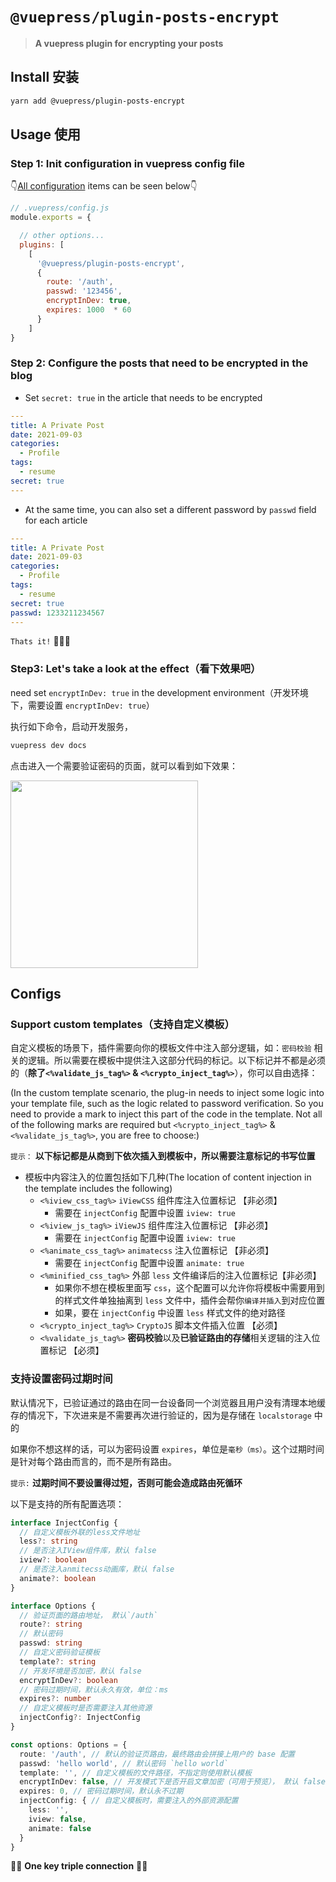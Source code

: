 # `@vuepress/plugin-posts-encrypt`

> **A vuepress plugin for encrypting your posts**

## Install 安装

```sh
yarn add @vuepress/plugin-posts-encrypt
```
## Usage 使用

###  Step 1: Init configuration in vuepress config file

👇[All configuration](#Configs) items can be seen below👇

``` js
// .vuepress/config.js
module.exports = {

  // other options...
  plugins: [
    [
      '@vuepress/plugin-posts-encrypt',
      {
        route: '/auth',
        passwd: '123456',
        encryptInDev: true,
        expires: 1000  * 60
      }
    ]
}
```
### Step 2: Configure the posts that need to be encrypted in the blog

- Set `secret: true` in the article that needs to be encrypted

```yml
---
title: A Private Post
date: 2021-09-03
categories:
  - Profile
tags:
  - resume
secret: true
---
```
- At the same time, you can also set a different password by `passwd` field for each article

```yml
---
title: A Private Post
date: 2021-09-03
categories:
  - Profile
tags:
  - resume
secret: true
passwd: 1233211234567
---
```

`Thats it!` 🚀🚀🚀

### Step3: Let's take a look at the effect（看下效果吧）

need set `encryptInDev: true` in the development environment（开发环境下，需要设置 `encryptInDev: true`）

执行如下命令，启动开发服务，

```sh
vuepress dev docs 
```

点击进入一个需要验证密码的页面，就可以看到如下效果：

<img src="./.github/img/demo.gif" width="300"></img>

## Configs

### Support custom templates（支持自定义模板）

自定义模板的场景下，插件需要向你的模板文件中注入部分逻辑，如：`密码校验` 相关的逻辑。所以需要在模板中提供注入这部分代码的标记。以下标记并不都是必须的（**除了`<%validate_js_tag%>` & `<%crypto_inject_tag%>`**），你可以自由选择：

(In the custom template scenario, the plug-in needs to inject some logic into your template file, such as the logic related to password verification. So you need to provide a mark to inject this part of the code in the template. Not all of the following marks are required but `<%crypto_inject_tag%>` & `<%validate_js_tag%>`, you are free to choose:)

`提示：` **以下标记都是从商到下依次插入到模板中，所以需要注意标记的书写位置**

- 模板中内容注入的位置包括如下几种(The location of content injection in the template includes the following)
  - `<%iview_css_tag%>` `iViewCSS` 组件库注入位置标记 【非必须】
    - 需要在 `injectConfig` 配置中设置 `iview: true`
  - `<%iview_js_tag%>` `iViewJS` 组件库注入位置标记 【非必须】
    - 需要在 `injectConfig` 配置中设置 `iview: true`
  - `<%animate_css_tag%>` `animatecss` 注入位置标记 【非必须】
    - 需要在 `injectConfig` 配置中设置 `animate: true`
  - `<%minified_css_tag%>` 外部 `less` 文件编译后的注入位置标记【非必须】
    - 如果你不想在模板里面写 `css`，这个配置可以允许你将模板中需要用到的样式文件单独抽离到 `less` 文件中，插件会帮你`编译并插入`到对应位置
    - 如果，要在 `injectConfig` 中设置 `less` 样式文件的绝对路径
  - `<%crypto_inject_tag%>` `CryptoJS` 脚本文件插入位置 【必须】
  - `<%validate_js_tag%>` **密码校验**以及**已验证路由的存储**相关逻辑的注入位置标记 【必须】
### 支持设置密码过期时间

默认情况下，已验证通过的路由在同一台设备同一个浏览器且用户没有清理本地缓存的情况下，下次进来是不需要再次进行验证的，因为是存储在 `localstorage` 中的

如果你不想这样的话，可以为密码设置 `expires`，单位是`毫秒（ms）`。这个过期时间是针对每个路由而言的，而不是所有路由。

`提示:` **过期时间不要设置得过短，否则可能会造成路由死循环**

以下是支持的所有配置选项：

```ts
interface InjectConfig {
  // 自定义模板外联的less文件地址
  less?: string
  // 是否注入IView组件库，默认 false
  iview?: boolean
  // 是否注入anmitecss动画库，默认 false
  animate?: boolean
}

interface Options {
  // 验证页面的路由地址， 默认`/auth`
  route?: string
  // 默认密码
  passwd: string
  // 自定义密码验证模板
  template?: string
  // 开发环境是否加密，默认 false
  encryptInDev?: boolean
  // 密码过期时间，默认永久有效，单位：ms
  expires?: number
  // 自定义模板时是否需要注入其他资源
  injectConfig?: InjectConfig
}

const options: Options = {
  route: '/auth', // 默认的验证页路由，最终路由会拼接上用户的 base 配置
  passwd: 'hello world', // 默认密码 `hello world`
  template: '', // 自定义模板的文件路径，不指定则使用默认模板
  encryptInDev: false, // 开发模式下是否开启文章加密（可用于预览）， 默认 false
  expires: 0, // 密码过期时间，默认永不过期
  injectConfig: { // 自定义模板时，需要注入的外部资源配置
    less: '',
    iview: false,
    animate: false
  }
}
```
👏👏 **One key triple connection** 👏👏
